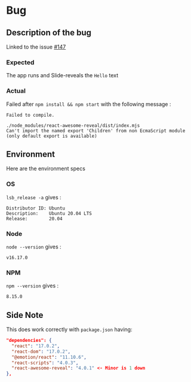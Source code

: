 # Bug

## Description of the bug

Linked to the issue [#147](https://github.com/morellodev/react-awesome-reveal/issues/147)

### Expected

The app runs and Slide-reveals the `Hello` text

### Actual

Failed after `npm install && npm start` with the following message :

```
Failed to compile.

./node_modules/react-awesome-reveal/dist/index.mjs
Can't import the named export 'Children' from non EcmaScript module (only default export is available)
```

## Environment

Here are the environment specs

### OS

`lsb_release -a` gives :

```
Distributor ID: Ubuntu
Description:    Ubuntu 20.04 LTS
Release:        20.04
```

### Node

`node --version` gives :

```
v16.17.0
```

### NPM

`npm --version` gives :

```
8.15.0
```

## Side Note

This does work correctly with `package.json` having:

```json
"dependencies": {
  "react": "17.0.2",
  "react-dom": "17.0.2",
  "@emotion/react": "11.10.6",
  "react-scripts": "4.0.3",
  "react-awesome-reveal": "4.0.1" <- Minor is 1 down
},
```
